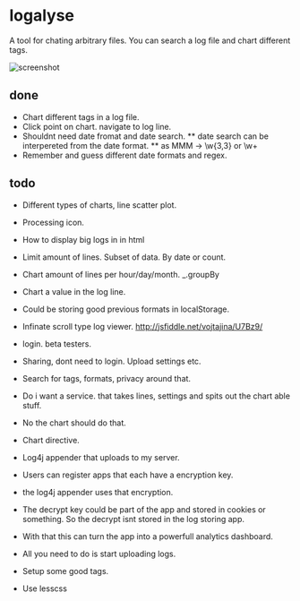 logalyse
========

A tool for chating arbitrary files. You can search a log file and chart different tags.

![screenshot](https://raw.github.com/stephennancekivell/logalyse/master/screenshot.png)

done
----
* Chart different tags in a log file.
* Click point on chart. navigate to log line.
* Shouldnt need date fromat and date search.
** date search can be interpereted from the date format.
** as MMM -> \w{3,3} or \w+
* Remember and guess different date formats and regex.

todo
----
* Different types of charts, line scatter plot.
* Processing icon.
* How to display big logs in in html
* Limit amount of lines. Subset of data. By date or count.
* Chart amount of lines per hour/day/month. _.groupBy
* Chart a value in the log line.

* Could be storing good previous formats in localStorage.

* Infinate scroll type log viewer. http://jsfiddle.net/vojtajina/U7Bz9/

* login. beta testers.
* Sharing, dont need to login. Upload settings etc.
* Search for tags, formats, privacy around that.
 
* Do i want a service. that takes lines, settings and spits out the chart able stuff.
* No the chart should do that.
* Chart directive.
 
* Log4j appender that uploads to my server.
* Users can register apps that each have a encryption key.
* the log4j appender uses that encryption.
* The decrypt key could be part of the app and stored in cookies or something. So the decrypt isnt stored in the log storing app.
 	
* With that this can turn the app into a powerfull analytics dashboard.
* All you need to do is start uploading logs.
* Setup some good tags.
 
* Use lesscss
